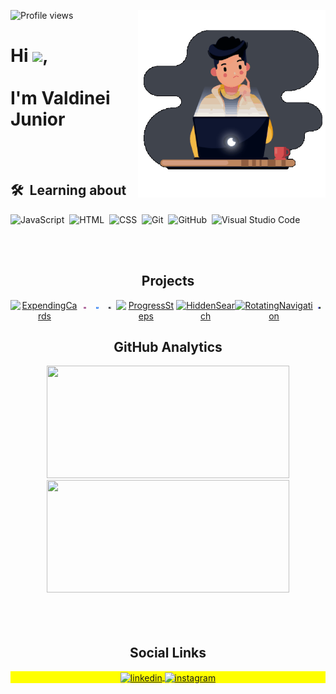 <img
  align="right"
  width="300em"
  height="auto"
  src="https://github.com/ValdineiJunior/ValdineiJunior/blob/main/animation_500_kv8i962g.gif"
/>

<p align="left">
  <img
    src="https://komarev.com/ghpvc/?username=valdineijunior&color=red"
    alt="Profile views"
  />
</p>

<h1>
  Hi
  <img
    src="https://raw.githubusercontent.com/kaueMarques/kaueMarques/master/hi.gif"
    width="30px"
  />, <br /><br />
  I'm Valdinei Junior
</h1>

<br /><br />

## 🛠 &nbsp;Learning about
![JavaScript](https://img.shields.io/badge/-JavaScript-05122A?style=flat&logo=javascript)&nbsp;
![HTML](https://img.shields.io/badge/-HTML-05122A?style=flat&logo=HTML5)&nbsp;
![CSS](https://img.shields.io/badge/-CSS-05122A?style=flat&logo=CSS3&logoColor=1572B6)&nbsp;
![Git](https://img.shields.io/badge/-Git-05122A?style=flat&logo=git)&nbsp;
![GitHub](https://img.shields.io/badge/-GitHub-05122A?style=flat&logo=github)&nbsp;
![Visual Studio
Code](https://img.shields.io/badge/-Visual%20Studio%20Code-05122A?style=flat&logo=visual-studio-code&logoColor=007ACC)&nbsp;

<br /><br />

<h2 align="center">Projects</h2>

<div align="center" style="display: flex">
  <br />
  <!-- ---init project--- -->
  <a href="https://github.com/ValdineiJunior/ExpandingCards">
    <img
      alt="ExpendingCards"
      src="https://github.com/ValdineiJunior/ExpandingCards/blob/main/Layout.png"
      width="20%"
    />
  </a>
  <!-- ---finish project--- -->

  <!-- ---init project--- -->
  <a href="https://github.com/ValdineiJunior/BlurryLoading">
    <img
      alt="BlurryLoading"
      src="https://github.com/ValdineiJunior/BlurryLoading/blob/main/Screenshot.png"
      width="20%"
    />
  </a>
  <!-- ---finish project--- -->

  <!-- ---init project--- -->
  <a href="https://github.com/ValdineiJunior/ScrollAnimation">
    <img
      alt="ScrollAnimation"
      src="https://github.com/ValdineiJunior/ScrollAnimation/blob/main/Screenshot.png"
      width="20%"
    />
  </a>
  <!-- ---finish project--- -->

  <!-- ---init project--- -->
  <a href="https://github.com/ValdineiJunior/OriginSix">
    <img
      alt="OriginSix"
      src="https://github.com/ValdineiJunior/OriginSix/blob/main/assets/Dark-mode.png"
      width="20%"
    />
  </a>
  <!-- ---finish project--- -->

  <!-- ---init project--- -->
  <a href="https://github.com/ValdineiJunior/ProgressSteps">
    <img
      alt="ProgressSteps"
      src="https://github.com/ValdineiJunior/ProgressSteps/blob/main/screenshot.png"
      width="20%"
    />
  </a>
  <!-- ---finish project--- -->

  <!-- ---init project--- -->
  <a href="https://github.com/ValdineiJunior/HiddenSearch">
    <img
      alt="HiddenSearch"
      src="https://github.com/ValdineiJunior/HiddenSearch/blob/main/assets/Screenshot.png"
      width="20%"
    />
  </a>
  <!-- ---finish project--- -->

  <!-- ---init project--- -->
  <a href="https://github.com/ValdineiJunior/RotatingNavigation">
    <img
      alt="RotatingNavigation"
      src="https://github.com/ValdineiJunior/RotatingNavigation/blob/main/assets/ScreenShot.png"
      width="20%"
    />
  </a>
  <!-- ---finish project--- -->
  
  <!-- ---init project--- -->
  <a href="https://github.com/ValdineiJunior/SplitLandingPage">
    <img
      alt="SplitLandingPage"
      src="https://github.com/ValdineiJunior/SplitLandingPage/blob/main/assets/Screenshot.png"
      width="20%"
    />
  </a>
  <!-- ---finish project--- -->
  
</div>

<h2 align="center">GitHub Analytics</h2>

<div align="center">
  <a href="https://github.com/ValdineiJunior">
    <img
      width="388"
      height="180em"
      src="https://github-readme-stats.vercel.app/api?username=ValdineiJunior&show_icons=true&theme=tokyonight&include_all_commits=true&count_private=true"
    />
    <img
      width="388"
      height="180em"
      src="https://github-readme-stats.vercel.app/api/top-langs/?username=ValdineiJunior&layout=compact&langs_count=7&theme=tokyonight"
    />
  </a>
</div>
<br />
<div align="center">
  <br /><br />

  <h2 align="center">Social Links</h2>

  <p align="center" style="background: yellow">
    <a
      href="https://www.linkedin.com/in/valdinei-de-paula-junior-009634230/"
      target="_blank"
    >
      <img
        align="center"
        src="https://img.shields.io/badge/-ValdineiJunior-05122A?style=flat&logo=linkedin"
        alt="linkedin"
      />
    </a>
    <a href="https://www.instagram.com/valdineidepaulajunior/" target="_blank">
      <img
        align="center"
        src="https://img.shields.io/badge/-ValdineiJunior-05122A?style=flat&logo=instagram"
        alt="instagram"
      />
    </a>
  </p>
</div>
